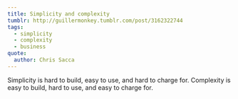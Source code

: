 ```yaml
---
title: Simplicity and complexity
tumblr: http://guillermonkey.tumblr.com/post/3162322744
tags:
  - simplicity
  - complexity
  - business
quote:
  author: Chris Sacca
---
```


Simplicity is hard to build, easy to use, and hard to charge for. Complexity is easy to build, hard to use, and easy to charge for.
